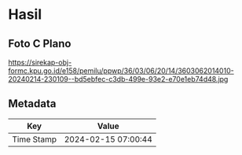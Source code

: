 # Hasil

## Foto C Plano

https://sirekap-obj-formc.kpu.go.id/e158/pemilu/ppwp/36/03/06/20/14/3603062014010-20240214-230109--bd5ebfec-c3db-499e-93e2-e70e1eb74d48.jpg


## Metadata

| Key        | Value               |
| ---------- | ------------------- |
| Time Stamp | 2024-02-15 07:00:44 |



